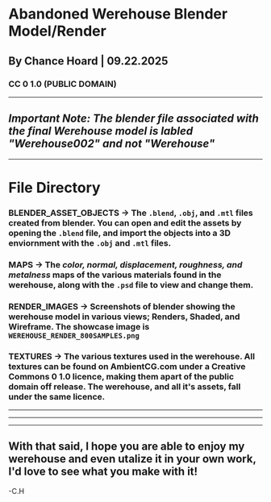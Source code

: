 # Abandoned Werehouse Blender Model/Render
## By Chance Hoard | 09.22.2025
### CC 0 1.0 (PUBLIC DOMAIN)
---
## *Important Note: The blender file associated with the final Werehouse model is labled "Werehouse002" and not "Werehouse"*
---
# File Directory
### **BLENDER_ASSET_OBJECTS** -> The `.blend`, `.obj`, and `.mtl` files created from blender. You can open and edit the assets by opening the `.blend` file, and import the objects into a 3D enviornment with the `.obj` and `.mtl` files.
### **MAPS** -> The *color, normal, displacement, roughness, and metalness* maps of the various materials found in the werehouse, along with the `.psd` file to view and change them.
### **RENDER_IMAGES** -> Screenshots of blender showing the werehouse model in various views; Renders, Shaded, and Wireframe. The showcase image is `WEREHOUSE_RENDER_800SAMPLES.png`
### **TEXTURES** -> The various textures used in the werehouse. All textures can be found on AmbientCG.com under a Creative Commons 0 1.0 licence, making them apart of the public domain off release. The werehouse, and all it's assets, fall under the same licence.
---
---
---
## With that said, I hope you are able to enjoy my werehouse and even utalize it in your own work, I'd love to see what you make with it!
-C.H